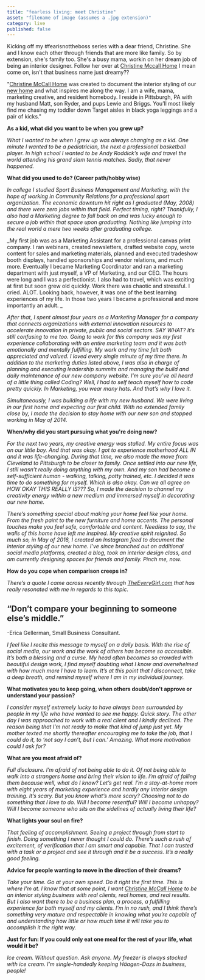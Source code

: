 ```yaml
---
title: "fearless living: meet Christine"
asset: "filename of image (assumes a .jpg extension)" 
category: live
published: false
---
```


Kicking off my #fearisnottheboss series with a dear friend, Christine. She and I know each other through friends that are more like family. So by extension, she's family too. She's a busy mama, workin on her dream job of being an interior designer. Follow her over at [Christine Mccall Home](https://christinemccallhome.com/) I mean come on, isn't that business name just dreamy??

"[Christine McCall Home](https://christinemccallhome.com/) was created to document the interior styling of our [new home](https://christinemccallhome.com/our-home/) and what inspires me along the way. I am a wife, mama, marketing creative, and resident homebody. I reside in Pittsburgh, PA with my husband Matt, son Ryder, and pups Lewie and Briggs. You’ll most likely find me chasing my toddler down Target aisles in black yoga leggings and a pair of kicks."

**As a kid, what did you want to be when you grew up?**

_What I wanted to be when I grew up was always changing as a kid. One minute I wanted to be a pediatrician, the next a professional basketball player. In high school I wanted to be Andy Roddick’s wife and travel the world attending his grand slam tennis matches. Sadly, that never happened._

**What did you used to do? (Career path/hobby wise)**

_In college I studied Sport Business Management and Marketing, with the hope of working in Community Relations for a professional sport organization. The economic downturn hit right as I graduated (May, 2008) and there were zero jobs within that field. Perfect timing, right? Thankfully, I also had a Marketing degree to fall back on and was lucky enough to secure a job within that space upon graduating. Nothing like jumping into the real world a mere two weeks after graduating college._

_My first job was as a Marketing Assistant for a professional canvas print company. I ran webinars, created newsletters, drafted website copy, wrote content for sales and marketing materials, planned and executed tradeshow booth displays, handled sponsorships and vendor relations, and much more. Eventually I became Marketing Coordinator and ran a marketing department with just myself, a VP of Marketing, and our CEO. The hours were long and I was a perfectionist. I also had to travel, which was exciting at first but soon grew old quickly. Work there was chaotic and stressful. I cried. ALOT. Looking back, however, it was one of the best learning experiences of my life. In those two years I became a professional and more importantly an adult. _

_After that, I spent almost four years as a Marketing Manager for a company that connects organizations with external innovation resources to accelerate innovation in private, public and social sectors. SAY WHAT? It’s still confusing to me too. Going to work for this company was my first experience collaborating with an entire marketing team and it was both emotionally and mentally fulfilling. My work and my time felt both appreciated and valued. I loved every single minute of my time there. In addition to the marketing duties listed above, I was also in charge of planning and executing leadership summits and managing the build and daily maintenance of our new company website. I’m sure you’ve all heard of a little thing called Coding? Well, I had to self teach myself how to code pretty quickly. In Marketing, you wear many hats. And that’s why I love it._

_Simultaneously, I was building a life with my new husband. We were living in our first home and expecting our first child. With no extended family close by, I made the decision to stay home with our new son and stopped working in May of 2014._

**When/why did you start pursuing what you're doing now?**

_For the next two years, my creative energy was stalled. My entire focus was on our little boy. And that was okay. I got to experience motherhood ALL IN and it was life-changing. During that time, we also made the move from Cleveland to Pittsburgh to be closer to family. Once settled into our new life, I still wasn’t really doing anything with my own. And my son had become a self-sufficient human - walking, talking, potty trained, etc. I decided it was time to do something for myself. Which is also okay. Can we all agree on HOW OKAY THIS REALLY IS??? So, I made the decision to channel my creativity energy within a new medium and immersed myself in decorating our new home._

_There’s something special about making your home feel like your home. From the fresh paint to the new furniture and home accents. The personal touches make you feel safe, comfortable and content. Needless to say, the walls of this home have left me inspired. My creative spirit reignited. So much so, in May of 2016, I created an Instagram feed to document the interior styling of our new home. I’ve since branched out on additional social media platforms, created a blog, took an interior design class, and am currently designing spaces for friends and family. Pinch me, now._

**How do you cope when comparison creeps in?**

_There’s a quote I came across recently through [TheEveryGirl.com](TheEveryGirl.com) that has really resonated with me in regards to this topic._

## “Don’t compare your beginning to someone else’s middle.” ##
-Erica Gellerman, Small Business Consultant. 

_I feel like I recite this message to myself on a daily basis. With the rise of social media, our work and the work of others has become so accessible. It’s both a blessing and a curse. My head often becomes so crowded with beautiful design work, I find myself doubting what I know and overwhelmed with how much more I have to learn. It’s at this point that I disconnect, take a deep breath, and remind myself where I am in my individual journey._

**What motivates you to keep going, when others doubt/don't approve or understand your passion?**

_I consider myself extremely lucky to have always been surrounded by people in my life who have wanted to see me happy. Quick story. The other day I was approached to work with a real client and I kindly declined. The reason being that I’m not ready to make that kind of jump just yet. My mother texted me shortly thereafter encouraging me to take the job, that I could do it, to ‘not say I can’t, but I can.’ Amazing. What more motivation could I ask for?_  

**What are you most afraid of?**

_Full disclosure. I’m afraid of not being able to do it. Of not being able to walk into a strangers home and bring their vision to life. I’m afraid of failing them because well, what do I know? Let’s get real. I’m a stay-at-home mom with eight years of marketing experience and hardly any interior design training. It’s scary. But you know what’s more scary? Choosing not to do something that I love to do. Will I become resentful? Will I become unhappy? Will I become someone who sits on the sidelines of actually living their life?_ 

**What lights your soul on fire?**

_That feeling of accomplishment. Seeing a project through from start to finish. Doing something I never thought I could do. There’s such a rush of excitement, of verification that I am smart and capable. That I can trusted with a task or a project and see it through and it be a success. It’s a really good feeling._

**Advice for people wanting to move in the direction of their dreams?**

_Take your time. Go at your own speed. Do it right the first time. This is where I’m at. I know that at some point, I want [Christine McCall Home](https://christinemccallhome.com/) to be an interior styling business with real clients, real homes, and real results. But I also want there to be a business plan, a process, a fulfilling experience for both myself and my clients. I’m in no rush, and I think there’s something very mature and respectable in knowing what you’re capable of and understanding how little or how much time it will take you to accomplish it the right way._

**Just for fun: If you could only eat one meal for the rest of your life, what would it be?**

_Ice cream. Without question. Ask anyone. My freezer is always stocked with ice cream. I’m single-handedly keeping Häagen-Dazs in business, people!_




